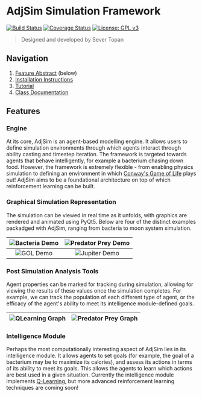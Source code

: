 # AdjSim Simulation Framework
[![Build Status](https://travis-ci.org/SeverTopan/AdjSim.svg?branch=master)](https://travis-ci.org/SeverTopan/AdjSim) [![Coverage Status](https://coveralls.io/repos/github/SeverTopan/AdjSim/badge.svg?branch=master)](https://coveralls.io/github/SeverTopan/AdjSim?branch=master) [![License: GPL v3](https://img.shields.io/badge/License-GPL%20v3-blue.svg)](https://www.gnu.org/licenses/gpl-3.0)

> Designed and developed by Sever Topan

## Navigation

1. [Feature Abstract](#Features) (below)
2. [Installation Instructions](INSTALL.md)
3. [Tutorial](tutorial/tutorial.ipynb)
4. [Class Documentation](https://severtopan.github.io/AdjSim/)

## Features

### Engine

At its core, AdjSim is an agent-based modelling engine. It allows users to define simulation environments through which agents interact through ability casting and timestep iteration. The framework is targeted towards agents that behave intelligently, for example a bacterium chasing down food. However, the framework is extremely flexible - from enabling physics simulation to defining an environment in which [Conway's Game of Life](https://en.wikipedia.org/wiki/Conway%27s_Game_of_Life) plays out! AdjSim aims to be a foundational architecture on top of which reinforcement learning can be built.

### Graphical Simulation Representation

The simulation can be viewed in real time as it unfolds, with graphics are rendered and animated using PyQt5. Below are  four of the distinct examples packadged with AdjSim, ranging from bacteria to moon system simulation.

 | ![Bacteria Demo](https://raw.githubusercontent.com/SeverTopan/AdjSim/master/gallery/images/readme_bacteria.png)| ![Predator Prey Demo](https://raw.githubusercontent.com/SeverTopan/AdjSim/master/gallery/images/readme_predator_prey.png) |
|:-------------:|:-------------:|
| ![GOL Demo](https://raw.githubusercontent.com/SeverTopan/AdjSim/master/gallery/images/readme_game_of_life.png) | ![Jupiter Demo](https://raw.githubusercontent.com/SeverTopan/AdjSim/master/gallery/images/readme_jupiter_moon_system.png) |

### Post Simulation Analysis Tools

Agent properties can be marked for tracking during simulation, allowing for viewing the results of these values once the simulation completes. For example, we can track the population of each different type of agent, or the efficacy of the agent's ability to meet its intelligence module-defined goals.

| ![QLearning Graph](https://raw.githubusercontent.com/SeverTopan/AdjSim/master/gallery/images/readme_individual_learning.png)| ![Predator Prey Graph](https://raw.githubusercontent.com/SeverTopan/AdjSim/master/gallery/images/readme_predator_prey_population.png) |
|:-------------:|:-------------:|

### Intelligence Module

Perhaps the most computationally interesting aspect of AdjSim lies in its intelligence module. It allows agents to set goals (for example, the goal of a bacterium may be to maximize its calories), and assess its actions in terms of its ability to meet its goals. This allows the agents to learn which actions are best used in a given situation. Currently the intelligence module implements [Q-Learning](https://en.wikipedia.org/wiki/Q-learning), but more advanced reinforcement learning techniques are coming soon!





